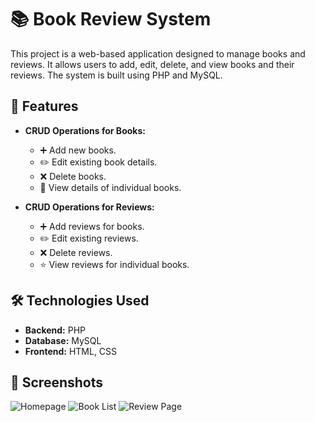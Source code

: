 # 📚 Book Review System

This project is a web-based application designed to manage books and reviews. It allows users to add, edit, delete, and view books and their reviews. The system is built using PHP and MySQL.

## 🌟 Features

- **CRUD Operations for Books:**
  - ➕ Add new books.
  - ✏️ Edit existing book details.
  - ❌ Delete books.
  - 📖 View details of individual books.

- **CRUD Operations for Reviews:**
  - ➕ Add reviews for books.
  - ✏️ Edit existing reviews.
  - ❌ Delete reviews.
  - ⭐ View reviews for individual books.

## 🛠️ Technologies Used

- **Backend:** PHP
- **Database:** MySQL
- **Frontend:** HTML, CSS

## 📸 Screenshots

![Homepage](screenshots/homepage.png)
![Book List](screenshots/book_list.png)
![Review Page](screenshots/review_page.png)

